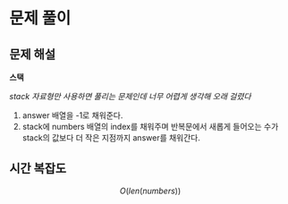   # 문제 풀이

## 문제 해설


**스택**


*stack 자료형만 사용하면 풀리는 문제인데 너무 어렵게 생각해 오래 걸렸다*

1. answer 배열을 -1로 채워준다.
2. stack에 numbers 배열의 index를 채워주며 반복문에서 새롭게 들어오는 수가 stack의 값보다 더 작은 지점까지 answer를 채워간다.



## 시간 복잡도

$$O(len(numbers))$$